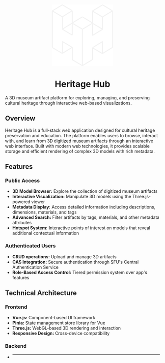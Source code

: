 <p align="center">
<img src="./client/public/HH_white.png" width="200" height="200" alt="Intelliquiz logo"/>
</p>
<h1 align="center">
Heritage Hub
</h1>

A 3D museum artifact platform for exploring, managing, and preserving cultural heritage through interactive web-based visualizations.

## Overview

Heritage Hub is a full-stack web application designed for cultural heritage preservation and education. The platform enables users to browse, interact with, and learn from 3D digitized museum artifacts through an interactive web interface. Built with modern web technologies, it provides scalable storage and efficient rendering of complex 3D models with rich metadata.

## Features

### Public Access

- **3D Model Browser:** Explore the collection of digitized museum artifacts
- **Interactive Visualization:** Manipulate 3D models using the Three.js-powered viewer
- **Metadata Display:** Access detailed information including descriptions, dimensions, materials, and tags
- **Advanced Search:** Filter artifacts by tags, materials, and other metadata attributes
- **Hotspot System:** Interactive points of interest on models that reveal additional contextual information

### Authenticated Users

- **CRUD operations:** Upload and manage 3D artifacts
- **CAS Integration:** Secure authentication through SFU's Central Authentication Service
- **Role-Based Access Control:** Tiered permission system over app's features

## Technical Architecture

### Frontend

- **Vue.js:** Component-based UI framework
- **Pinia:** State management store library for Vue
- **Three.js:** WebGL-based 3D rendering and interaction
- **Responsive Design:** Cross-device compatibility

### Backend

- ****
